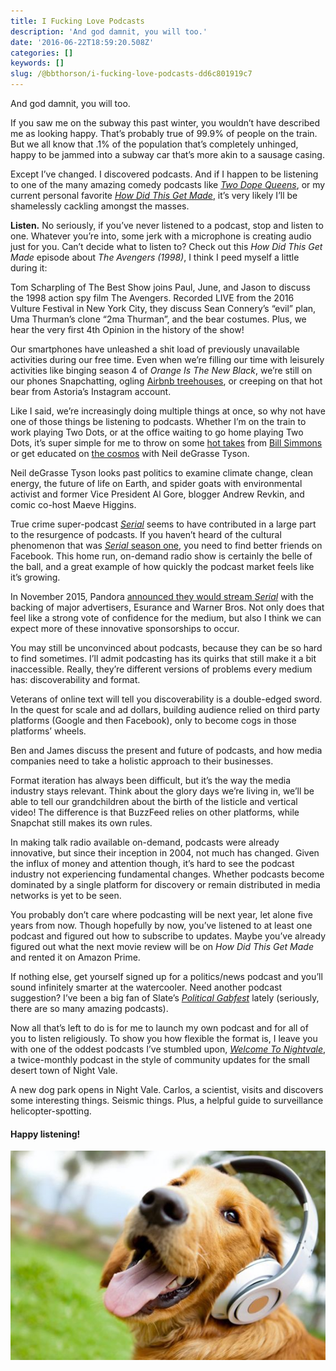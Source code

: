 ```yaml
---
title: I Fucking Love Podcasts
description: 'And god damnit, you will too.'
date: '2016-06-22T18:59:20.508Z'
categories: []
keywords: []
slug: /@bbthorson/i-fucking-love-podcasts-dd6c801919c7
---
```


And god damnit, you will too.

If you saw me on the subway this past winter, you wouldn’t have described me as looking happy. That’s probably true of 99.9% of people on the train. But we all know that .1% of the population that’s completely unhinged, happy to be jammed into a subway car that’s more akin to a sausage casing.

Except I’ve changed. I discovered podcasts. And if I happen to be listening to one of the many amazing comedy podcasts like [_Two Dope Queens_](http://www.wnyc.org/shows/dopequeens/), or my current personal favorite [_How Did This Get Made_](http://www.earwolf.com/show/how-did-this-get-made/), it’s very likely I’ll be shamelessly cackling amongst the masses.

**Listen.** No seriously, if you’ve never listened to a podcast, stop and listen to one. Whatever you’re into, some jerk with a microphone is creating audio just for you. Can’t decide what to listen to? Check out this _How Did This Get Made_ episode about _The Avengers (1998)_, I think I peed myself a little during it:

Tom Scharpling of The Best Show joins Paul, June, and Jason to discuss the 1998 action spy film The Avengers. Recorded LIVE from the 2016 Vulture Festival in New York City, they discuss Sean Connery’s “evil” plan, Uma Thurman’s clone “2ma Thurman”, and the bear costumes. Plus, we hear the very first 4th Opinion in the history of the show!

Our smartphones have unleashed a shit load of previously unavailable activities during our free time. Even when we’re filling our time with leisurely activities like binging season 4 of _Orange Is The New Black_, we’re still on our phones Snapchatting, ogling [Airbnb treehouses](https://www.airbnb.com/wishlists/stay-in-a-treehouse), or creeping on that hot bear from Astoria’s Instagram account.

Like I said, we’re increasingly doing multiple things at once, so why not have one of those things be listening to podcasts. Whether I’m on the train to work playing Two Dots, or at the office waiting to go home playing Two Dots, it’s super simple for me to throw on some [hot takes](https://theringer.com/bill-simmons-podcast-d3868264a984) from [Bill Simmons](https://medium.com/u/d12f1fa3c010) or get educated on [the cosmos](http://startalkradio.co/) with Neil deGrasse Tyson.

Neil deGrasse Tyson looks past politics to examine climate change, clean energy, the future of life on Earth, and spider goats with environmental activist and former Vice President Al Gore, blogger Andrew Revkin, and comic co-host Maeve Higgins.

True crime super-podcast [_Serial_](https://serialpodcast.org/) seems to have contributed in a large part to the resurgence of podcasts. If you haven’t heard of the cultural phenomenon that was [_Serial_ season one](https://serialpodcast.org/season-one), you need to find better friends on Facebook. This home run, on-demand radio show is certainly the belle of the ball, and a great example of how quickly the podcast market feels like it’s growing.

In November 2015, Pandora [announced they would stream _Serial_](http://www.adweek.com/news/technology/serial-landing-pandora-backing-big-brand-advertisers-168221) with the backing of major advertisers, Esurance and Warner Bros. Not only does that feel like a strong vote of confidence for the medium, but also I think we can expect more of these innovative sponsorships to occur.

You may still be unconvinced about podcasts, because they can be so hard to find sometimes. I’ll admit podcasting has its quirks that still make it a bit inaccessible. Really, they’re different versions of problems every medium has: discoverability and format.

Veterans of online text will tell you discoverability is a double-edged sword. In the quest for scale and ad dollars, building audience relied on third party platforms (Google and then Facebook), only to become cogs in those platforms’ wheels.

Ben and James discuss the present and future of podcasts, and how media companies need to take a holistic approach to their businesses.

Format iteration has always been difficult, but it’s the way the media industry stays relevant. Think about the glory days we’re living in, we’ll be able to tell our grandchildren about the birth of the listicle and vertical video! The difference is that BuzzFeed relies on other platforms, while Snapchat still makes its own rules.

In making talk radio available on-demand, podcasts were already innovative, but since their inception in 2004, not much has changed. Given the influx of money and attention though, it’s hard to see the podcast industry not experiencing fundamental changes. Whether podcasts become dominated by a single platform for discovery or remain distributed in media networks is yet to be seen.

You probably don’t care where podcasting will be next year, let alone five years from now. Though hopefully by now, you’ve listened to at least one podcast and figured out how to subscribe to updates. Maybe you’ve already figured out what the next movie review will be on _How Did This Get Made_ and rented it on Amazon Prime.

If nothing else, get yourself signed up for a politics/news podcast and you’ll sound infinitely smarter at the watercooler. Need another podcast suggestion? I’ve been a big fan of Slate’s [_Political Gabfest_](http://www.slate.com/articles/podcasts/gabfest.html) lately (seriously, there are so many amazing podcasts).

Now all that’s left to do is for me to launch my own podcast and for all of you to listen religiously. To show you how flexible the format is, I leave you with one of the oddest podcasts I’ve stumbled upon, [_Welcome To Nightvale_](http://www.welcometonightvale.com/), a twice-monthly podcast in the style of community updates for the small desert town of Night Vale.

A new dog park opens in Night Vale. Carlos, a scientist, visits and discovers some interesting things. Seismic things. Plus, a helpful guide to surveillance helicopter-spotting.

#### Happy listening!

![](img/1__WM4QMZ0poGDgmBmUQNu4JQ.jpeg)